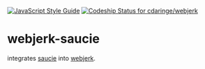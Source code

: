[![JavaScript Style Guide](https://img.shields.io/badge/code_style-standard-brightgreen.svg)](https://standardjs.com) [ ![Codeship Status for cdaringe/webjerk](https://app.codeship.com/projects/c605af90-fd3d-0134-eab4-1aa2768960b8/status?branch=master)](https://app.codeship.com/projects/212005)

# webjerk-saucie

integrates [saucie](https://www.npmjs.com/package/saucie) into [webjerk](https://github.com/cdaringe/webjerk).
